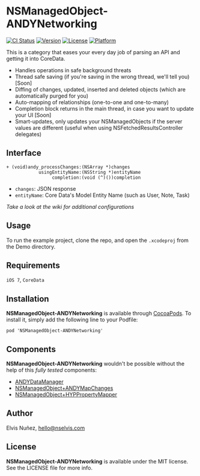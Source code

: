 # NSManagedObject-ANDYNetworking

[![CI Status](http://img.shields.io/travis/NSElvis/NSManagedObject-ANDYNetworking.svg?style=flat)](https://travis-ci.org/NSElvis/NSManagedObject-ANDYNetworking)
[![Version](https://img.shields.io/cocoapods/v/NSManagedObject-ANDYNetworking.svg?style=flat)](http://cocoadocs.org/docsets/NSManagedObject-ANDYNetworking)
[![License](https://img.shields.io/cocoapods/l/NSManagedObject-ANDYNetworking.svg?style=flat)](http://cocoadocs.org/docsets/NSManagedObject-ANDYNetworking)
[![Platform](https://img.shields.io/cocoapods/p/NSManagedObject-ANDYNetworking.svg?style=flat)](http://cocoadocs.org/docsets/NSManagedObject-ANDYNetworking)

This is a category that eases your every day job of parsing an API and getting it into CoreData.

* Handles operations in safe background threats
* Thread safe saving (if you're saving in the wrong thread, we'll tell you) [Soon]
* Diffing of changes, updated, inserted and deleted objects (which are automatically purged for you)
* Auto-mapping of relationships (one-to-one and one-to-many)
* Completion block returns in the main thread, in case you want to update your UI [Soon]
* Smart-updates, only updates your NSManagedObjects if the server values are different (useful when using NSFetchedResultsController delegates)

## Interface

```objc
+ (void)andy_processChanges:(NSArray *)changes
            usingEntityName:(NSString *)entityName
                 completion:(void (^)())completion
```

* `changes`: JSON response
* `entityName`: Core Data's Model Entity Name (such as User, Note, Task)

*Take a look at the wiki for additional configurations*

## Usage

To run the example project, clone the repo, and open the `.xcodeproj` from the Demo directory.

## Requirements

`iOS 7`, `CoreData` 

## Installation

**NSManagedObject-ANDYNetworking** is available through [CocoaPods](http://cocoapods.org). To install
it, simply add the following line to your Podfile:

`pod 'NSManagedObject-ANDYNetworking'`

## Components

**NSManagedObject-ANDYNetworking** wouldn't be possible without the help of this *fully tested* components:

* [ANDYDataManager](https://github.com/NSElvis/ANDYDataManager)
* [NSManagedObject+ANDYMapChanges](https://github.com/NSElvis/NSManagedObject-ANDYMapChanges)
* [NSManagedObject+HYPPropertyMapper](https://github.com/hyperoslo/NSManagedObject-HYPPropertyMapper)

## Author

Elvis Nuñez, [hello@nselvis.com](mailto:hello@nselvis.com)

## License

**NSManagedObject-ANDYNetworking** is available under the MIT license. See the LICENSE file for more info.

